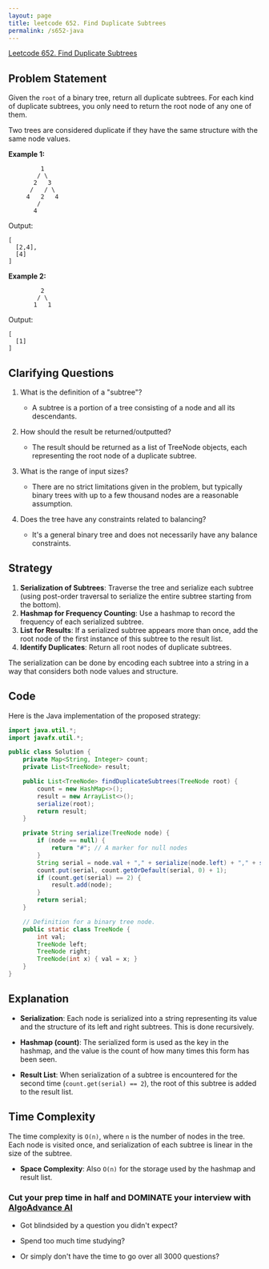 ```yaml
---
layout: page
title: leetcode 652. Find Duplicate Subtrees
permalink: /s652-java
---
```

[Leetcode 652. Find Duplicate Subtrees](https://algoadvance.github.io/algoadvance/l652)
## Problem Statement

Given the `root` of a binary tree, return all duplicate subtrees. For each kind of duplicate subtrees, you only need to return the root node of any one of them.

Two trees are considered duplicate if they have the same structure with the same node values.

**Example 1:**
```
         1
        / \
       2   3
      /   / \
     4   2   4
        /
       4
```
Output: 
```
[
  [2,4],
  [4]
]
```

**Example 2:**
```
         2
        / \
       1   1
```
Output: 
```
[
  [1]
]
```

## Clarifying Questions

1. What is the definition of a "subtree"? 
   - A subtree is a portion of a tree consisting of a node and all its descendants.
   
2. How should the result be returned/outputted?
   - The result should be returned as a list of TreeNode objects, each representing the root node of a duplicate subtree.

3. What is the range of input sizes?
   - There are no strict limitations given in the problem, but typically binary trees with up to a few thousand nodes are a reasonable assumption.

4. Does the tree have any constraints related to balancing? 
   - It's a general binary tree and does not necessarily have any balance constraints.

## Strategy

1. **Serialization of Subtrees**: Traverse the tree and serialize each subtree (using post-order traversal to serialize the entire subtree starting from the bottom). 
2. **Hashmap for Frequency Counting**: Use a hashmap to record the frequency of each serialized subtree.
3. **List for Results**: If a serialized subtree appears more than once, add the root node of the first instance of this subtree to the result list.
4. **Identify Duplicates**: Return all root nodes of duplicate subtrees.

The serialization can be done by encoding each subtree into a string in a way that considers both node values and structure.

## Code

Here is the Java implementation of the proposed strategy:

```java
import java.util.*;
import javafx.util.*;

public class Solution {
    private Map<String, Integer> count;
    private List<TreeNode> result;

    public List<TreeNode> findDuplicateSubtrees(TreeNode root) {
        count = new HashMap<>();
        result = new ArrayList<>();
        serialize(root);
        return result;
    }

    private String serialize(TreeNode node) {
        if (node == null) {
            return "#"; // A marker for null nodes
        }
        String serial = node.val + "," + serialize(node.left) + "," + serialize(node.right);
        count.put(serial, count.getOrDefault(serial, 0) + 1);
        if (count.get(serial) == 2) {
            result.add(node);
        }
        return serial;
    }

    // Definition for a binary tree node.
    public static class TreeNode {
        int val;
        TreeNode left;
        TreeNode right;
        TreeNode(int x) { val = x; }
    }
}
```

## Explanation

- **Serialization**: Each node is serialized into a string representing its value and the structure of its left and right subtrees. This is done recursively.
  
- **Hashmap (count)**: The serialized form is used as the key in the hashmap, and the value is the count of how many times this form has been seen.
  
- **Result List**: When serialization of a subtree is encountered for the second time (`count.get(serial) == 2`), the root of this subtree is added to the result list.

## Time Complexity

The time complexity is `O(n)`, where `n` is the number of nodes in the tree. Each node is visited once, and serialization of each subtree is linear in the size of the subtree.

- **Space Complexity**: Also `O(n)` for the storage used by the hashmap and result list.


### Cut your prep time in half and DOMINATE your interview with [AlgoAdvance AI](https://algoAdvance.com)

- Got blindsided by a question you didn't expect?

- Spend too much time studying?

- Or simply don't have the time to go over all 3000 questions?

